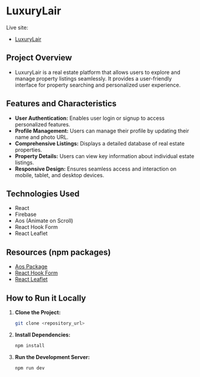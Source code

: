 # LuxuryLair

Live site:

- [LuxuryLair](https://assignment-9-real-estate.web.app)

## Project Overview
- LuxuryLair is a real estate platform that allows users to explore and manage property listings seamlessly. It provides a user-friendly interface for property searching and personalized user experience.

## Features and Characteristics
- **User Authentication:** Enables user login or signup to access personalized features.
- **Profile Management:** Users can manage their profile by updating their name and photo URL.
- **Comprehensive Listings:** Displays a detailed database of real estate properties.
- **Property Details:** Users can view key information about individual estate listings.
- **Responsive Design:** Ensures seamless access and interaction on mobile, tablet, and desktop devices.

## Technologies Used
- React
- Firebase
- Aos (Animate on Scroll)
- React Hook Form
- React Leaflet

## Resources (npm packages)
- [Aos Package](https://www.npmjs.com/package/aos)
- [React Hook Form](https://react-hook-form.com/)
- [React Leaflet](https://react-leaflet.js.org/)

## How to Run it Locally
1. **Clone the Project:**
    ```bash
    git clone <repository_url>
    ```
2. **Install Dependencies:**
    ```bash
    npm install
    ```
3. **Run the Development Server:**
    ```bash
    npm run dev
    ```
